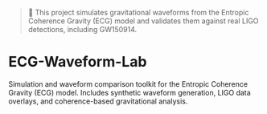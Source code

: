 > 🚀 This project simulates gravitational waveforms from the Entropic Coherence Gravity (ECG) model and validates them against real LIGO detections, including GW150914.

# ECG-Waveform-Lab

Simulation and waveform comparison toolkit for the Entropic Coherence Gravity (ECG) model. Includes synthetic waveform generation, LIGO data overlays, and coherence-based gravitational analysis.
